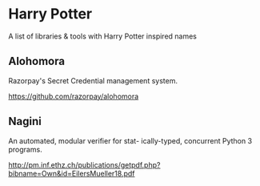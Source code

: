 # Harry Potter
A list of libraries &amp; tools with Harry Potter inspired names

## Alohomora

Razorpay's Secret Credential management system.

https://github.com/razorpay/alohomora

## Nagini

An automated, modular verifier for stat- ically-typed, concurrent Python 3 programs.

http://pm.inf.ethz.ch/publications/getpdf.php?bibname=Own&id=EilersMueller18.pdf
